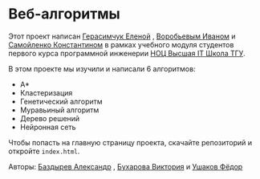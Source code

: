 # Веб-алгоритмы

Этот проект написан [Герасимчук Еленой](https://github.com/XxtEri)
, [Воробьевым Иваном](https://github.com/VanyaVVorobev)
и [Самойленко Константином](https://github.com/kosterror) в рамках учебного модуля студентов первого курса
программной инженерии [НОЦ Высшая IT Школа ТГУ](https://hits.tsu.ru/).

В этом проекте мы изучили и написали 6 алгоритмов:

- A*
- Кластеризация
- Генетический алгоритм
- Муравьиный алгоритм
- Дерево решений
- Нейронная сеть

Чтобы попасть на главную страницу проекта, скачайте репозиторий и откройте `index.html`.

Авторы: [Баздырев Александр](https://vk.com/sasha.bazdyrev2013)
, [Бухарова Виктория](https://vk.com/sugarnotfound)
и [Ушаков Фёдор](https://vk.com/2slw4u)